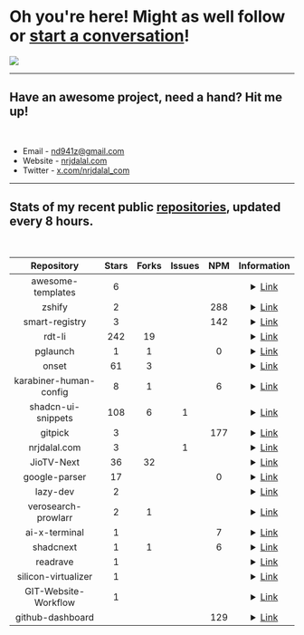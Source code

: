 # Oh you're here! Might as well follow or [start a conversation](https://gist.github.com/nrjdalal/482e602c0bff8e70254ca3b47161bd20)!

![](https://rdt.li/gh-nrjdalal-visits)

---

## Have an awesome project, need a hand? Hit me up!

<br/>

- Email - [nd941z@gmail.com](mailto:nd941z@gmail.com)
- Website - [nrjdalal.com](https://rdt.li/gh2nrjdalal)
- Twitter - [x.com/nrjdalal_com](https://rdt.li/x-nrjdalal)

---

## Stats of my recent public [repositories](https://github.com/nrjdalal?tab=repositories), updated every 8 hours.

<br/>

<!-- prettier-ignore-start -->
<!-- nrjdalal/github-dashboard -->

| Repository | Stars | Forks | Issues | NPM | Information |
| :---: |  :---:  |  :---:  |  :---:  |  :---:  | :---: |
| awesome-templates | 6 |  |  |  | <details><summary><a href="https://github.com/nrjdalal/awesome-templates">Link</a></summary><br/><p>Explore a curated collection of up-to-date templates for various projects and frameworks, refreshed every 8 hours.</p><p>Created: Wed Jan 15 2025</p><p>Updated: Mon Mar 17 2025</p></details> |
| zshify | 2 |  |  | 288 | <details><summary><a href="https://github.com/nrjdalal/zshify">Link</a></summary><br/><p>Zshify is a minimalistic, one command installation to customize the prompt of your Zshell or Zsh!</p><p>Created: Tue May 11 2021</p><p>Updated: Mon Mar 17 2025</p></details> |
| smart-registry | 3 |  |  | 142 | <details><summary><a href="https://github.com/nrjdalal/smart-registry">Link</a></summary><br/><p>A zero-configuration (no registry.json required), shadcn add / open in v0 compatible registry builder. With amazing visual feedback like how many dependencies and files are being added to a file/component and much more.</p><p>Created: Wed Feb 26 2025</p><p>Updated: Sun Mar 16 2025</p></details> |
| rdt-li | 242 | 19 |  |  | <details><summary><a href="https://github.com/nrjdalal/rdt-li">Link</a></summary><br/><p>rdt.li self hostable, feature rich, minimalistic and open source URL shortener. Built with Next.js, Drizzle, NextAuth and Postgres.</p><p>Created: Sun Nov 05 2023</p><p>Updated: Fri Mar 14 2025</p></details> |
| pglaunch | 1 | 1 |  | 0 | <details><summary><a href="https://github.com/nrjdalal/pglaunch">Link</a></summary><br/><p>Quickly launch a PostgreSQL database for testing or development purposes.</p><p>Created: Tue Oct 31 2023</p><p>Updated: Tue Mar 11 2025</p></details> |
| onset | 61 | 3 |  |  | <details><summary><a href="https://github.com/nrjdalal/onset">Link</a></summary><br/><p>An open source Next.js bare starter with step-by-step instructions if required. Built with Next.js 14, Drizzle (Postgres), NextAuth/Auth.js.</p><p>Created: Thu Nov 02 2023</p><p>Updated: Mon Mar 10 2025</p></details> |
| karabiner-human-config | 8 | 1 |  | 6 | <details><summary><a href="https://github.com/nrjdalal/karabiner-human-config">Link</a></summary><br/><p>The easiest way to write Karabiner-Elements configuration files, ever!</p><p>Created: Fri Feb 07 2025</p><p>Updated: Mon Mar 10 2025</p></details> |
| shadcn-ui-snippets | 108 | 6 | 1 |  | <details><summary><a href="https://github.com/nrjdalal/shadcn-ui-snippets">Link</a></summary><br/><p>Simply import and use shadcn-ui components in your project</p><p>Created: Fri Oct 27 2023</p><p>Updated: Fri Mar 07 2025</p></details> |
| gitpick | 3 |  |  | 177 | <details><summary><a href="https://github.com/nrjdalal/gitpick">Link</a></summary><br/><p>With gitpick, you can clone precisely what you need.</p><p>Created: Wed Jan 15 2025</p><p>Updated: Wed Mar 05 2025</p></details> |
| nrjdalal.com | 3 |  | 1 |  | <details><summary><a href="https://github.com/nrjdalal/nrjdalal.com">Link</a></summary><br/><p>Created: Sat Feb 15 2025</p><p>Updated: Fri Feb 28 2025</p></details> |
| JioTV-Next | 36 | 32 |  |  | <details><summary><a href="https://github.com/nrjdalal/JioTV-Next">Link</a></summary><br/><p>JioTV HD Streaming Free on Browser / Android / Android TV</p><p>Created: Sun Aug 28 2022</p><p>Updated: Sun Feb 09 2025</p></details> |
| google-parser | 17 |  |  | 0 | <details><summary><a href="https://github.com/nrjdalal/google-parser">Link</a></summary><br/><p>HTTP based Google Search Results scraper/parser</p><p>Created: Wed Jun 14 2023</p><p>Updated: Sat Feb 01 2025</p></details> |
| lazy-dev | 2 |  |  |  | <details><summary><a href="https://github.com/nrjdalal/lazy-dev">Link</a></summary><br/><p>LazyDev - A Next.js/React development tool crafted for use within Next.js or React frameworks, streamlining navigation and bookmarking across pages. More features to come shortly.</p><p>Created: Mon Apr 22 2024</p><p>Updated: Fri Dec 13 2024</p></details> |
| verosearch-prowlarr | 2 | 1 |  |  | <details><summary><a href="https://github.com/nrjdalal/verosearch-prowlarr">Link</a></summary><br/><p>Torrent search engine (user interface) for Prowlarr</p><p>Created: Wed Aug 17 2022</p><p>Updated: Mon Oct 02 2023</p></details> |
| ai-x-terminal | 1 |  |  | 7 | <details><summary><a href="https://github.com/nrjdalal/ai-x-terminal">Link</a></summary><br/><p>AI X Terminal is a powerful command-line tool that enhances your terminal capabilities using OpenAI's API. Integrate AI seamlessly into your workflow with functionalities to append file contents or entire workspace details to queries, facilitating an enriched coding and development experience.</p><p>Created: Wed Nov 20 2024</p><p>Updated: Mon Feb 10 2025</p></details> |
| shadcnext | 1 | 1 |  | 6 | <details><summary><a href="https://github.com/nrjdalal/shadcnext">Link</a></summary><br/><p>shadcn but for tailwind v4</p><p>Created: Wed Dec 11 2024</p><p>Updated: Thu Jan 16 2025</p></details> |
| readrave | 1 |  |  |  | <details><summary><a href="https://github.com/nrjdalal/readrave">Link</a></summary><br/><p>Documentation in Next.js has never been easier (releasing soon)</p><p>Created: Mon May 13 2024</p><p>Updated: Tue Aug 13 2024</p></details> |
| silicon-virtualizer | 1 |  |  |  | <details><summary><a href="https://github.com/nrjdalal/silicon-virtualizer">Link</a></summary><br/><p>Ubuntu VMs on demand for Silicon based Apple Macs, aka Macs own QEMU based Multipass</p><p>Created: Sat Jun 05 2021</p><p>Updated: Thu Nov 02 2023</p></details> |
| GIT-Website-Workflow | 1 |  |  |  | <details><summary><a href="https://github.com/nrjdalal/GIT-Website-Workflow">Link</a></summary><br/><p>A simple script to set up an efficient development workflow using Git to manage a live website</p><p>Created: Sat Jun 13 2020</p><p>Updated: Thu Nov 02 2023</p></details> |
| github-dashboard |  |  |  | 129 | <details><summary><a href="https://github.com/nrjdalal/github-dashboard">Link</a></summary><br/><p>Generate a markdown table of your GitHub repositories with stars, forks, issues, NPM downloads, and other information.</p><p>Created: Mon Feb 10 2025</p><p>Updated: Fri Feb 21 2025</p></details> |

<!-- nrjdalal/github-dashboard -->
<!-- prettier-ignore-end -->
